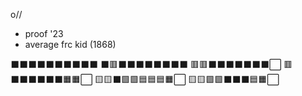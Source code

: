 o//

- proof '23
- average frc kid (1868)

:black_large_square::black_large_square::black_large_square::black_large_square::black_large_square::black_large_square::black_large_square::black_large_square::black_large_square::black_large_square:
:black_large_square::red_square::black_large_square::black_large_square::black_large_square::black_large_square::black_large_square::black_large_square::black_large_square::black_large_square:
:red_square::red_square::black_large_square::black_large_square::black_large_square::black_large_square::black_large_square::black_large_square::black_large_square::white_large_square:
:red_square::black_large_square::black_large_square::black_large_square::black_large_square::black_large_square::black_large_square::orange_square::orange_square::white_large_square:
:yellow_square::yellow_square::black_large_square::green_square::green_square::blue_square::blue_square::blue_square::orange_square::white_large_square:
:yellow_square::yellow_square::green_square::green_square::black_large_square::black_large_square::black_large_square::blue_square::orange_square::white_large_square:
<!--
**kaileyhh/kaileyhh** is a ✨ _special_ ✨ repository because its `README.md` (this file) appears on your GitHub profile.

Here are some ideas to get you started:

- 🔭 I’m currently working on ...
- 🌱 I’m currently learning ...
- 👯 I’m looking to collaborate on ...
- 🤔 I’m looking for help with ...
- 💬 Ask me about ...
- 📫 How to reach me: ...
- 😄 Pronouns: ...
- ⚡ Fun fact: ...
-->

